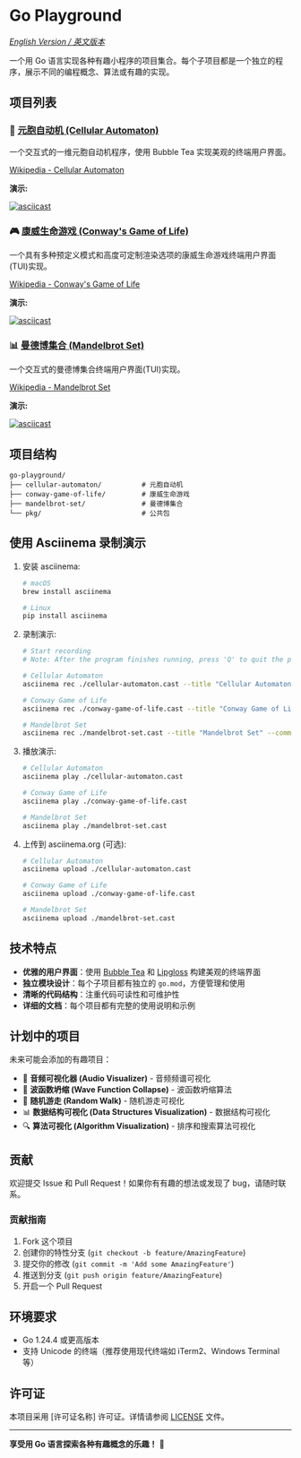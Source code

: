 # Go Playground

_[English Version / 英文版本](README.md)_

一个用 Go 语言实现各种有趣小程序的项目集合。每个子项目都是一个独立的程序，展示不同的编程概念、算法或有趣的实现。

## 项目列表

### 🧬 [元胞自动机 (Cellular Automaton)](./cellular-automaton/)

一个交互式的一维元胞自动机程序，使用 Bubble Tea 实现美观的终端用户界面。

[Wikipedia - Cellular Automaton](https://en.wikipedia.org/wiki/Cellular_automaton)

**演示:**

[![asciicast](https://asciinema.org/a/723614.svg)](https://asciinema.org/a/723614)

### 🎮 [康威生命游戏 (Conway's Game of Life)](./conway-game-of-life/)

一个具有多种预定义模式和高度可定制渲染选项的康威生命游戏终端用户界面(TUI)实现。

[Wikipedia - Conway's Game of Life](https://en.wikipedia.org/wiki/Conway's_Game_of_Life)

**演示:**

[![asciicast](https://asciinema.org/a/723612.svg)](https://asciinema.org/a/723612)

### 📊 [曼德博集合 (Mandelbrot Set)](./mandelbrot-set/)

一个交互式的曼德博集合终端用户界面(TUI)实现。

[Wikipedia - Mandelbrot Set](https://en.wikipedia.org/wiki/Mandelbrot_set)

**演示:**

[![asciicast](https://asciinema.org/a/723615.svg)](https://asciinema.org/a/723615)

## 项目结构

```
go-playground/
├── cellular-automaton/          # 元胞自动机
├── conway-game-of-life/         # 康威生命游戏
├── mandelbrot-set/              # 曼德博集合
└── pkg/                         # 公共包
```

## 使用 Asciinema 录制演示

1. 安装 asciinema:

   ```bash
   # macOS
   brew install asciinema

   # Linux
   pip install asciinema
   ```

2. 录制演示:

   ```bash
   # Start recording
   # Note: After the program finishes running, press 'Q' to quit the program and complete the recording

   # Cellular Automaton
   asciinema rec ./cellular-automaton.cast --title "Cellular Automaton" --command "./bin/cellular-automaton"

   # Conway Game of Life
   asciinema rec ./conway-game-of-life.cast --title "Conway Game of Life" --command "./bin/conway-game-of-life"

   # Mandelbrot Set
   asciinema rec ./mandelbrot-set.cast --title "Mandelbrot Set" --command "./bin/mandelbrot-set"
   ```

3. 播放演示:

   ```bash
   # Cellular Automaton
   asciinema play ./cellular-automaton.cast

   # Conway Game of Life
   asciinema play ./conway-game-of-life.cast

   # Mandelbrot Set
   asciinema play ./mandelbrot-set.cast
   ```

4. 上传到 asciinema.org (可选):

   ```bash
   # Cellular Automaton
   asciinema upload ./cellular-automaton.cast

   # Conway Game of Life
   asciinema upload ./conway-game-of-life.cast

   # Mandelbrot Set
   asciinema upload ./mandelbrot-set.cast
   ```

## 技术特点

- **优雅的用户界面**：使用 [Bubble Tea](https://github.com/charmbracelet/bubbletea) 和 [Lipgloss](https://github.com/charmbracelet/lipgloss) 构建美观的终端界面
- **独立模块设计**：每个子项目都有独立的 `go.mod`，方便管理和使用
- **清晰的代码结构**：注重代码可读性和可维护性
- **详细的文档**：每个项目都有完整的使用说明和示例

## 计划中的项目

未来可能会添加的有趣项目：

- 🎵 **音频可视化器 (Audio Visualizer)** - 音频频谱可视化
- 🌊 **波函数坍缩 (Wave Function Collapse)** - 波函数坍缩算法
- 🎲 **随机游走 (Random Walk)** - 随机游走可视化
- 📊 **数据结构可视化 (Data Structures Visualization)** - 数据结构可视化
- 🔍 **算法可视化 (Algorithm Visualization)** - 排序和搜索算法可视化

## 贡献

欢迎提交 Issue 和 Pull Request！如果你有有趣的想法或发现了 bug，请随时联系。

### 贡献指南

1. Fork 这个项目
2. 创建你的特性分支 (`git checkout -b feature/AmazingFeature`)
3. 提交你的修改 (`git commit -m 'Add some AmazingFeature'`)
4. 推送到分支 (`git push origin feature/AmazingFeature`)
5. 开启一个 Pull Request

## 环境要求

- Go 1.24.4 或更高版本
- 支持 Unicode 的终端（推荐使用现代终端如 iTerm2、Windows Terminal 等）

## 许可证

本项目采用 [许可证名称] 许可证。详情请参阅 [LICENSE](LICENSE) 文件。

---

**享受用 Go 语言探索各种有趣概念的乐趣！** 🚀
